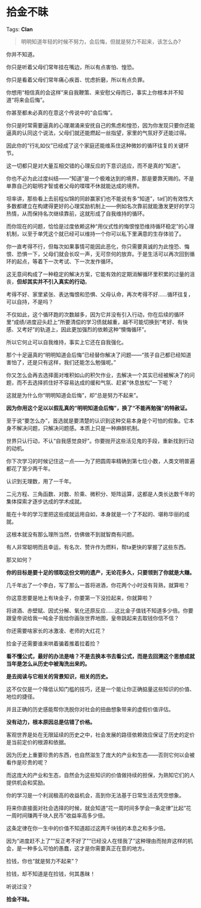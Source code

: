 # 拾金不昧

Tags: **Clan**

> 明明知道年轻的时候不努力，会后悔，但就是努力不起来，该怎么办?



你并不知道。

你只是听着父母们常年挂在嘴边，所以有点害怕、惶恐。

你只是看着父母们常年痛心疾首、忧虑折磨，所以有点负罪。

你想用“相信真的会这样”来自我鞭策、来安慰父母而已，事实上你根本并不知道“将来会后悔”。

你甚至都未必真的在意这个传说中的“会后悔”。

你只是时常需要逼真的心理潮涌来安抚自己的焦虑和惶恐，因为你发现只要你还能逼真的认同这个说法，父母们就还能燃起一丝指望，家里的气氛好歹还能过得。

因此你的“行礼如仪”已经成了这个家庭还能维系住这种微妙的循环往复的关键环节。

这一切都只是对大量互相交错的心理反应的下意识适应，而不是真的“知道”。

你也不必为此过度纠结——“知道”是一个极难达到的境界，那是要靠天赐的。不是单靠自己的聪明才智或者父母的喋喋不休就能达成的境界。

坦率讲，那些看上去前程似锦的同龄赢家们也不能说有多“知道”，ta们的有效性大多数都建立在构建得更好的心理奖励机制上——例如名次靠前就能激发更好的学习热情，从而保持名次继续靠前，这就形成了自我维持的循环。

而你现在的问题，恰恰是过度依赖这种“用仪式性的悔恨惶恐维持循环稳定”的心理机制，以至于单凭这个就已经可以维持一个你可以私下里满意的生存体验了。

你一直考得不行，但每次如果事情可能因此恶化，你只需要真诚的为此惶恐、悔恨、恐惧一下，父母们就会长叹一声，无可奈何的放弃。于是生活可以再次回到循环的起点，等着下一次考试、下一次发作循环。

这无意间构成了一种稳定的解决方案，它能有效的定期消解循环里积累的过量的沮丧，**但却其实并不引入真实的行动**。

考得不好、家里紧张、表达悔恨和恐惧、父母认命，再次考得不好……循环往复，可以自持，不是吗？

不仅如此，这个循环跑的次数越多，因为它并没有引入行动，你在后续的循环里“成绩/进度迎头赶上”所要清偿的学习债就越重，越不可能切换到“考好、有快感、又考好”的轨道上，因此更加强烈的依赖这种“懊悔循环”。

所以它何止可以自我维持，事实上它还在自我强化。

  


那个十足逼真的“明明知道会后悔”已经替你解决了问题——“孩子自己都已经知道害怕了，还是只有这样，我们还能怎么勉强呢。”

你又怎么会再去选择面对堆积如山的积欠作业，去解决一个其实已经被解决了的问题，而不去选择抓住好不容易达成的缓和气氛、赶紧“休息放松”一下呢？

这就是为什么你“明明知道会后悔”，却“总是努力不起来”。

**因为你用这个足以以假乱真的“明明知道会后悔”，换了“不能再勉强”的特赦证。**

  


至于说“要怎么办”，首选就是要清楚的认识到这种交易本身是个可怕的假象。它本身不解决问题，只解决问题感。本质上只是一种麻醉机制。

世界只认行动，不认“自我感觉良好”。你要抛开这些活见鬼的手段，重新找到行动的动机。

你下次学习的时候记住这一点——为了把圆周率精确到第七位小数，人类文明普遍都花了至少两千年。

认识到无理数，用了一千年。

二元方程、三角函数、对数、阶乘、微积分、矩阵运算，这都是人类长达数千年的集体探索才逐步达成的学术成就。

能在十年的学习里把这些成就运用自如，本身就是一个了不起的、堪称华丽的成就。

这根本就没有那么理所当然，仿佛做不到就智商有问题。

有人非常聪明而且幸运，有名次、赞许作为燃料，帮ta更快的掌握了这些东西。

那又如何？

**你的目标是要十足的领取这份文明的遗产，无论花多久，只要领到了你就是大赚。**

几千年出了一个李白，写了那么一首将进酒，你花两个小时没有背熟，就算啦？

你这意思要是地上有块金子，你要第一下没捡起来，你就算啦？

将进酒、赤壁赋、因式分解、氧化还原反应……这比金子值钱不知道多少倍。你要跟皇帝说给我一吨金子我给你画张世界地图，皇帝跳起来去取钱你信不信？

你还需要啥家长的冰激凌、老师的大红花？

捡金子还需要谁来哄着骗着推着拉着捡？

  


**看不懂公式，最好的办法是啥？不是去换本书去看公式，而是去回溯这个思想成就当年是怎么从历史中被淘洗出来的。**

**是去阅读与它相关的背景知识，相关的历史。**

这不仅仅是一个降低认知门槛的技巧，还是一个能让你正确掂量这些知识的价值、地位的捷径。

并且正确的历史感能帮你洗脱你对社会的扭曲想象带来的虚假价值评估。

**没有动力，根本原因总是估错了价格。**

客观世界是处在无限延续的历史之中，社会发展的路径依赖效应保证了历史的定价是当前定价的根源和依据。

因为历史上重要珍贵的东西，也自然滋生了庞大的产业和生态——否则它何以会被看作是珍贵的呢？

而这庞大的产业和生态，自然会为这些知识的价值做持续的担保，为熟知它们的人提供机会和奖励。

你的学习是一个利润极高的收益机会，高到你无法基于日常生活去凭空想象。

将来你直接面对社会选择的时候，就会知道“花一周时间多学会一条定律”比起“花一周时间赚两千块人民币”收益率高多少倍。

这条定律在你一生中的价值不知道超过这两千块钱的本息之和多少倍。

因为“进度赶不上了”“反正考不好了”“已经没人在怪我了”这种理由而抛弃这样的机会，是一种多么可怕的愚蠢，这才是你需要真正在意的地方。

捡钱，你也“就是努力不起来”？

捡钱，却不知道是在捡钱，何其愚昧！

  


听说过没？

**拾金不昧。**



